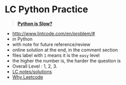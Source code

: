 # LC Python Practice
>[**Python is Slow?**](http://selfboot.cn/2016/07/24/leetcode_guide_why/)

* http://www.lintcode.com/en/problem/#
* in Python
* with note for future reference/review
* online solution at the end, in the comment section
* files label with ` 1 ` means it is the `easy` level
* the higher the number is, the harder the question is
* Overall Level : 1, 2, 3.
* [LC notes/solutions](http://algorithm.yuanbin.me/zh-hans/index.html)
* [Why Leetcode](http://selfboot.cn/2016/07/24/leetcode_guide_why/)
